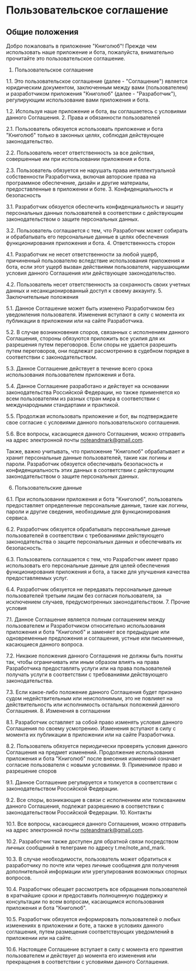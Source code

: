 # Пользовательское соглашение
## Общие положения

Добро пожаловать в приложение "Книголюб"! Прежде чем использовать наше приложение и бота, пожалуйста, внимательно прочитайте это пользовательское соглашение.
1. Пользовательское соглашение

1.1. Это пользовательское соглашение (далее - "Соглашение") является юридическим документом, заключенным между вами (пользователем) и разработчиком приложения "Книголюб" (далее - "Разработчик"), регулирующим использование вами приложения и бота.

1.2. Используя наше приложение и бота, вы соглашаетесь с условиями данного Соглашения.
2. Права и обязанности пользователей

2.1. Пользователь обязуется использовать приложение и бота "Книголюб" только в законных целях, соблюдая действующее законодательство.

2.2. Пользователь несет ответственность за все действия, совершенные им при использовании приложения и бота.

2.3. Пользователь обязуется не нарушать права интеллектуальной собственности Разработчика, включая авторские права на программное обеспечение, дизайн и другие материалы, предоставленные в приложении и боте.
3. Конфиденциальность и безопасность

3.1. Разработчик обязуется обеспечить конфиденциальность и защиту персональных данных пользователей в соответствии с действующим законодательством о защите персональных данных.

3.2. Пользователь соглашается с тем, что Разработчик может собирать и обрабатывать его персональные данные в целях обеспечения функционирования приложения и бота.
4. Ответственность сторон

4.1. Разработчик не несет ответственности за любой ущерб, причиненный пользователю вследствие использования приложения и бота, если этот ущерб вызван действиями пользователя, нарушающими условия данного Соглашения или действующее законодательство.

4.2. Пользователь несет ответственность за сохранность своих учетных данных и несанкционированный доступ к своему аккаунту.
5. Заключительные положения

5.1. Данное Соглашение может быть изменено Разработчиком без уведомления пользователя. Изменения вступают в силу с момента их публикации в приложении или на сайте Разработчика.

5.2. В случае возникновения споров, связанных с исполнением данного Соглашения, стороны обязуются приложить все усилия для их разрешения путем переговоров. Если споры не удается разрешить путем переговоров, они подлежат рассмотрению в судебном порядке в соответствии с законодательством.

5.3. Данное Соглашение действует в течение всего срока использования пользователем приложения и бота.

5.4. Данное Соглашение разработано и действует на основании законодательства Российской Федерации, но также применяется ко всем пользователям из разных стран мира в соответствии с международными стандартами и практикой.

5.5. Продолжая использовать приложение и бот, вы подтверждаете свое согласие с условиями данного пользовательского соглашения.

5.6. Все вопросы, касающиеся данного Соглашения, можно отправить на адрес электронной почты noteandmark@gmail.com.

Также, важно учитывать, что приложение "Книголюб" обрабатывает и хранит персональные данные пользователей, такие как логины и пароли. Разработчик обязуется обеспечивать безопасность и конфиденциальность этих данных в соответствии с действующим законодательством о защите персональных данных.

6. Пользовательские данные

6.1. При использовании приложения и бота "Книголюб", пользователь предоставляет определенные персональные данные, такие как логины, пароли и другие сведения, необходимые для функционирования сервиса.

6.2. Разработчик обязуется обрабатывать персональные данные пользователей в соответствии с требованиями действующего законодательства о защите персональных данных и обеспечивать их безопасность.

6.3. Пользователь соглашается с тем, что Разработчик имеет право использовать его персональные данные для целей обеспечения функционирования приложения и бота, а также для улучшения качества предоставляемых услуг.

6.4. Разработчик обязуется не передавать персональные данные пользователей третьим лицам без согласия пользователя, за исключением случаев, предусмотренных законодательством.
7. Прочие условия

7.1. Данное Соглашение является полным соглашением между пользователем и Разработчиком относительно использования приложения и бота "Книголюб" и заменяет все предыдущие или одновременные предложения и соглашения, устные или письменные, касающиеся данного вопроса.

7.2. Никакие положения данного Соглашения не должны быть поняты так, чтобы ограничивать или иным образом влиять на права Разработчика предоставлять услуги или на права пользователей получать услуги в соответствии с требованиями действующего законодательства.

7.3. Если какое-либо положение данного Соглашения будет признано судом недействительным или неисполнимым, это не повлияет на действительность или исполнимость остальных положений данного Соглашения.
8. Изменения в соглашении

8.1. Разработчик оставляет за собой право изменять условия данного Соглашения по своему усмотрению. Изменения вступают в силу с момента их публикации в приложении или на сайте Разработчика.

8.2. Пользователь обязуется периодически проверять условия данного Соглашения на предмет изменений. Продолжение использования приложения и бота "Книголюб" после внесения изменений означает согласие пользователя с новыми условиями.
9. Применимое право и разрешение споров

9.1. Данное Соглашение регулируется и толкуется в соответствии с законодательством Российской Федерации.

9.2. Все споры, возникающие в связи с исполнением или толкованием данного Соглашения, подлежат разрешению в соответствии с законодательством Российской Федерации.
10. Контакты

10.1. Все вопросы, касающиеся данного Соглашения, можно отправить на адрес электронной почты noteandmark@gmail.com.

10.2. Разработчик также доступен для обратной связи посредством личных сообщений в телеграме по адресу t.me/note_and_mark.

10.3. В случае необходимости, пользователь может обратиться к разработчику по почте или через личные сообщения для получения дополнительной информации или урегулирования возможных спорных вопросов.

10.4. Разработчик обещает рассмотреть все обращения пользователей в кратчайшие сроки и предоставить полноценную поддержку и консультации по всем вопросам, касающимся использования приложения и бота "Книголюб".

10.5. Разработчик обязуется информировать пользователей о любых изменениях в приложении и боте, а также в условиях данного соглашения, путем размещения соответствующих уведомлений в приложении или на сайте.

10.6. Настоящее Соглашение вступает в силу с момента его принятия пользователем и действует до момента его изменения или прекращения в соответствии с условиями данного Соглашения.